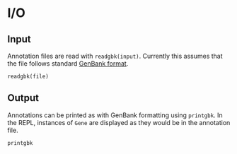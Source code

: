 # I/O

## Input
Annotation files are read with `readgbk(input)`. Currently this assumes that the file follows standard [GenBank format](http://www.insdc.org/files/feature_table.html#7.1.2).

```@docs
readgbk(file)
```

## Output
Annotations can be printed as with GenBank formatting using `printgbk`. In the REPL, instances of `Gene` are displayed as they would be in the annotation file.

```@docs
printgbk
```
